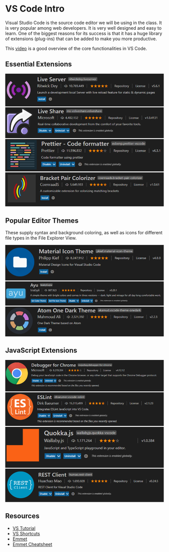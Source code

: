 
# VS Code Intro

Visual Studio Code is the source code editor we will be using in the class. It  is very popular among web developers. It is very well designed and easy to learn. One of the biggest reasons for its success is that it has a huge library of extensions (plug-ins) that can be added to make you more productive.

This [video](https://www.youtube.com/watch?v=ORrELERGIHs) is a good overview of the core functionalities in VS Code.

## Essential Extensions

![](images/live-server-ext.png)
![](images/live-share-ext.png)
![](images/prettier-ext.png)
![](images/bracket-colorizer-ext.png)

## Popular Editor Themes
These supply syntax and background coloring, as well as icons for different file types in the File Explorer View.

![](images/icon-theme.png)
![](images/ayu-theme.png)
![](images/atom-theme.png)

## JavaScript Extensions
![](images/debugger-ext.png)
![](images/eslint-ext.png)
![](images/quokka-ext.png)
![](images/rest-ext.png)

## Resources
* [VS Tutorial](https://www.youtube.com/watch?v=ORrELERGIHs)
* [VS Shortcuts](https://travis.media/10-vs-code-shortcuts-to-memorize-that-will-boost-your-productivity/)
* [Emmet](https://dev.to/raaynaldo/speed-up-code-your-html-using-emmet-in-vscode-nesting-operators-201o)
* [Emmet Cheatsheet](https://docs.emmet.io/cheat-sheet/)





